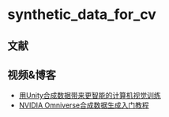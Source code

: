 # synthetic_data_for_cv

## 文献

## 视频&博客
- [用Unity合成数据带来更智能的计算机视觉训练](https://www.bilibili.com/video/BV1ce4y1Y75v/?spm_id_from=333.337.search-card.all.click&vd_source=6ac7c4e9791ca84c0eeb7af7f2237d31)
- [NVIDIA Omniverse合成数据生成入门教程](https://www.bilibili.com/video/BV1mk4y1u7uy/?spm_id_from=333.337.search-card.all.click&vd_source=6ac7c4e9791ca84c0eeb7af7f2237d31)
